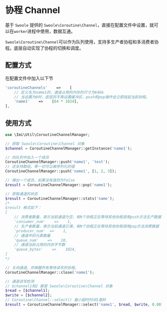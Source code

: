 # 协程 Channel

基于 `Swoole` 提供的 `Swoole\Coroutine\Channel`，直接在配置文件中设置，就可以在`worker`进程中使用，数据互通。

`Swoole\Coroutine\Channel`可以作为队列使用，支持多生产者协程和多消费者协程。底层自动实现了协程的切换和调度。

## 配置方式

在配置文件中加入以下节
```php
'coroutineChannels'    =>    [
    // 定义名为name1的，通道占用的内存的尺寸为64kb
    // 当设置为0时，底层将不再设置缓冲区，push和pop操作会立即挂起当前协程。
    'name1'    =>    [64 * 1024],
],
```

## 使用方式

```php
use \Imi\Util\CoroutineChannelManager;

// 获取 Swoole\Coroutine\Channel 对象
$channel = CoroutineChannelManager::getInstance('name1');

// 向队列中加入一个成员
CoroutineChannelManager::push('name1', 'test');
// 还支持数组，等一切可以被序列化的值
CoroutineChannelManager::push('name1', [1, 2, 3]);

// 弹出一个成员，如果没有值则为false
$result = CoroutineChannelManager::pop('name1');

// 获取通道的状态
$result = CoroutineChannelManager::stats('name');
/*
$result 格式如下：
[
    // 消费者数量，表示当前通道为空，有N个协程正在等待其他协程调用push方法生产数据
    'consumer_num'    =>    1,
    // 生产者数量，表示当前通道已满，有N个协程正在等待其他协程调用pop方法消费数据
    'producer_num'  =>    1,
    // 通道中的元素数量
    'queue_num'    =>    10,
    // 通道当前占用的内存字节数
    'queue_bytes'    =>    1024,
]
*/

// 关闭通道。并唤醒所有等待读写的协程。
CoroutineChannelManager::close('name1');

// 通道读写检测
// $channel1和2 都是 Swoole\Coroutine\Channel 对象
$read = [$channel1];
$write = [$channel2];
// Coroutine\Channel::select() 最小超时时间1毫秒
$result = CoroutineChannelManager::select('name1', $read, $write, 0.001);

```